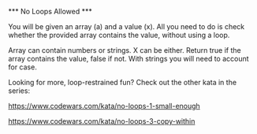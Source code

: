 *** No Loops Allowed ***

You will be given an array (a) and a value (x). All you need to do is check whether the provided array contains the value, without using a loop.

Array can contain numbers or strings. X can be either. Return true if the array contains the value, false if not. With strings you will need to account for case.

Looking for more, loop-restrained fun? Check out the other kata in the series:

<a> https://www.codewars.com/kata/no-loops-1-small-enough</a>

<a> https://www.codewars.com/kata/no-loops-3-copy-within</a>